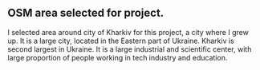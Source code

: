 OSM area selected for project.
-------------

I selected area around city of Kharkiv for this project, a city where I grew up. It is a large city, located in the Eastern part of Ukraine. Kharkiv is second largest in Ukraine. It is a large industrial and scientific center, with large proportion of people working in tech industry and education.
